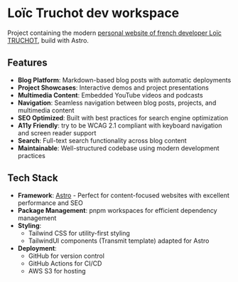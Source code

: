 # Loïc Truchot dev workspace

Project containing the modern [personal website of french developer Loïc TRUCHOT](https://loic.truchot.dev), build with Astro.


## Features

- **Blog Platform**: Markdown-based blog posts with automatic deployments 
- **Project Showcases**: Interactive demos and project presentations
- **Multimedia Content**: Embedded YouTube videos and podcasts
- **Navigation**: Seamless navigation between blog posts, projects, and multimedia content
- **SEO Optimized**: Built with best practices for search engine optimization
- **A11y Friendly**: try to be WCAG 2.1 compliant with keyboard navigation and screen reader support
- **Search**: Full-text search functionality across blog content
- **Maintainable**: Well-structured codebase using modern development practices

## Tech Stack

- **Framework**: [Astro](https://astro.build/) - Perfect for content-focused websites with excellent performance and SEO
- **Package Management**: pnpm workspaces for efficient dependency management
- **Styling**: 
  - Tailwind CSS for utility-first styling
  - TailwindUI components (Transmit template) adapted for Astro
- **Deployment**:
  - GitHub for version control
  - GitHub Actions for CI/CD
  - AWS S3 for hosting



